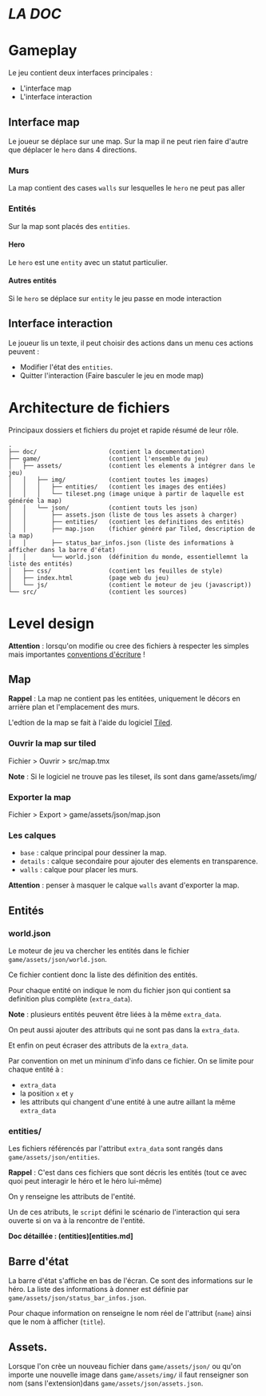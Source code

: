 # *LA DOC*

# Gameplay

Le jeu contient deux interfaces principales :
- L'interface map
- L'interface interaction

## Interface map

Le joueur se déplace sur une map. Sur la map il ne peut rien faire d'autre que déplacer le `hero` dans 4 directions.

### Murs

La map contient des cases `walls` sur lesquelles le `hero` ne peut pas aller

### Entités

Sur la map sont placés des `entities`. 

#### Hero

Le `hero` est une `entity` avec un statut particulier. 

#### Autres entités

Si le `hero` se déplace sur `entity` le jeu passe en mode interaction

## Interface interaction

Le joueur lis un texte, il peut choisir des actions dans un menu ces actions peuvent :
- Modifier l'état des `entities`.
- Quitter l'interaction (Faire basculer le jeu en mode map)



# Architecture de fichiers

Principaux dossiers et fichiers du projet et rapide résumé de leur rôle.

```
.
├── doc/                    (contient la documentation)
├── game/                   (contient l'ensemble du jeu)
│   ├── assets/             (contient les elements à intégrer dans le jeu)
│   │   ├── img/            (contient toutes les images)
│   │   │   ├── entities/   (contient les images des entiées)
│   │   │   └── tileset.png (image unique à partir de laquelle est générée la map)
│   │   └── json/           (contient touts les json)
│   │       ├── assets.json (liste de tous les assets à charger)
│   │       ├── entities/   (contient les definitions des entités)
│   │       ├── map.json    (fichier généré par Tiled, description de la map)
│   │       ├── status_bar_infos.json (liste des informations à afficher dans la barre d'état)
│   │       └── world.json  (définition du monde, essentiellemnt la liste des entités)
│   ├── css/                (contient les feuilles de style)
│   ├── index.html          (page web du jeu)
│   └── js/                 (contient le moteur de jeu (javascript))
└── src/                    (contient les sources)

```


# Level design

**Attention** : lorsqu'on modifie ou cree des fichiers à respecter les simples mais importantes [conventions d'écriture](conventions.md) !

## Map

**Rappel** : La map ne contient pas les entitées, uniquement le décors en arrière plan et l'emplacement des murs.

L'edtion de la map se fait à l'aide du logiciel [Tiled](https://www.mapeditor.org/).

### Ouvrir la map sur tiled

Fichier > Ouvrir > src/map.tmx

**Note** : Si le logiciel ne trouve pas les tileset, ils sont dans game/assets/img/

### Exporter la map

Fichier > Export > game/assets/json/map.json

### Les calques

- `base` : calque principal pour dessiner la map.
- `details` : calque secondaire pour ajouter des elements en transparence.
- `walls` : calque pour placer les murs.

**Attention** : penser à masquer le calque `walls` avant d'exporter la map.

## Entités

### world.json

Le moteur de jeu va chercher les entités dans le fichier `game/assets/json/world.json`.

Ce fichier contient donc la liste des définition des entités.

Pour chaque entité on indique le nom du fichier json qui contient sa definition plus complète (`extra_data`).

**Note** : plusieurs entités peuvent être liées à la même `extra_data`.

On peut aussi ajouter des attributs qui ne sont pas dans la `extra_data`.

Et enfin on peut écraser des attributs de la `extra_data`.

Par convention on met un mininum d'info dans ce fichier. On se limite pour chaque entité à :
- `extra_data`
- la position `x` et `y`
- les attributs qui changent d'une entité à une autre aillant la même `extra_data`

### entities/

Les fichiers référencés par l'attribut `extra_data` sont rangés dans `game/assets/json/entities`.

**Rappel** : C'est dans ces fichiers que sont décris les entités (tout ce avec quoi peut interagir le héro et le héro lui-même)

On y renseigne les attributs de l'entité.

Un de ces atributs, le `script` défini le scénario de l'interaction qui sera ouverte si on va à la rencontre de l'entité.

**Doc détaillée : (entities)[entities.md]**

## Barre d'état

La barre d'état s'affiche en bas de l'écran. Ce sont des informations sur le héro. La liste des informations à donner est définie par  `game/assets/json/status_bar_infos.json`.

Pour chaque information on renseigne le nom réel de l'attribut (`name`) ainsi que le nom à afficher (`title`).

## Assets.

Lorsque l'on crèe un nouveau fichier dans `game/assets/json/` ou qu'on importe une nouvelle image dans `game/assets/img/` il faut renseigner son nom (sans l'extension)dans `game/assets/json/assets.json`.